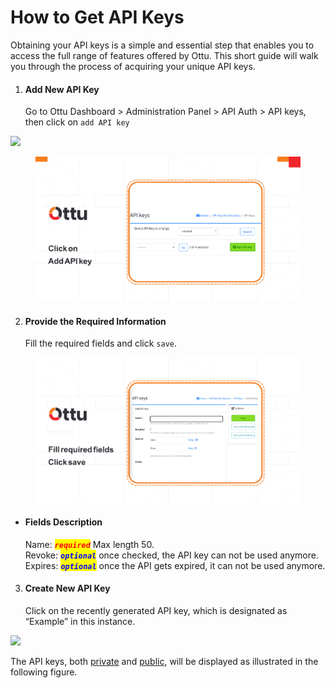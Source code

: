 # How to Get API Keys

Obtaining your API keys is a simple and essential step that enables you to access the full range of features offered by Ottu. This short guide will walk you through the process of acquiring your unique API keys.

1.  #### Add New API Key

    Go to Ottu Dashboard > Administration Panel > API Auth > API keys, then click on `add API key`

![](../../.gitbook/assets/222.png)

<figure><img src="../../.gitbook/assets/New 2 (8) copy.png" alt=""><figcaption></figcaption></figure>

2.  #### Provide the Required Information

    Fill the required fields and click `save`.

<figure><img src="../../.gitbook/assets/New3(8) 2.png" alt=""><figcaption></figcaption></figure>

*   #### Fields Description

    Name: _<mark style="color:red;">**`required`**</mark>_ Max length 50.\
    Revoke: _<mark style="color:blue;">**`optional`**</mark>_ once checked, the API key can not be used anymore. \
    Expires: _<mark style="color:blue;">**`optional`**</mark>_ once the API gets expired, it can not be used anymore.

3.  #### Create New API Key

    Click on the recently generated API key, which is designated as “Example” in this instance.

![](<../../.gitbook/assets/Click on Created API key (1).png>)

The API keys, both [private](../../developer/authentication.md#private-key-api-key) and [public](../../developer/authentication.md#public-key), will be displayed as illustrated in the following figure.

<figure><img src="../../.gitbook/assets/Private and public Keys.png" alt=""><figcaption></figcaption></figure>
